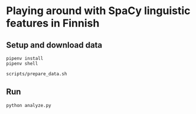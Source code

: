 # Playing around with SpaCy linguistic features in Finnish

## Setup and download data

```
pipenv install
pipenv shell

scripts/prepare_data.sh
```

## Run

```
python analyze.py
```
